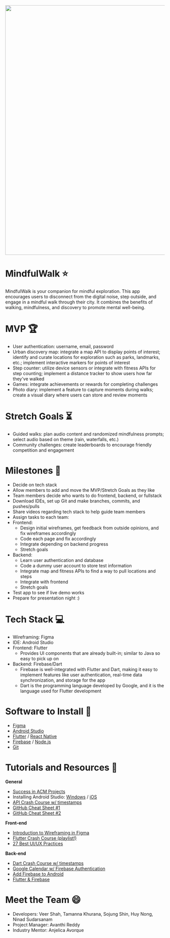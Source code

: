 <img src="https://www.welcome-to-times-square.com/wp-content/uploads/2022/07/The-world-before-your-feet-New-York-City-Photo-credit-garin-chadwick-1280692-unsplash-1180x787-1.jpg" width="1180" height="787">


# MindfulWalk ⭐

MindfulWalk is your companion for mindful exploration. This app encourages users to disconnect from the digital noise, step outside, and engage in a mindful walk through their city. It combines the benefits of walking, mindfulness, and discovery to promote mental well-being.

# MVP 🏆

* User authentication: username, email, password
* Urban discovery map: integrate a map API to display points of interest; identify and curate locations for exploration such as parks, landmarks, etc.; implement interactive markers for points of interest 
* Step counter: utilize device sensors or integrate with fitness APIs for step counting; implement a distance tracker to show users how far they've walked
* Games: integrate achievements or rewards for completing challenges
* Photo diary: implement a feature to capture moments during walks; create a visual diary where users can store and review moments

# Stretch Goals ⏳

* Guided walks: plan audio content and randomized mindfulness prompts; select audio based on theme (rain, waterfalls, etc.)
* Community challenges: create leaderboards to encourage friendly competition and engagement

# Milestones 🚀

* Decide on tech stack
* Allow members to add and move the MVP/Stretch Goals as they like
* Team members decide who wants to do frontend, backend, or fullstack 
* Download IDEs, set up Git and make branches, commits, and pushes/pulls
* Share videos regarding tech stack to help guide team members
* Assign tasks to each team:
* Frontend:
    * Design initial wireframes, get feedback from outside opinions, and fix wireframes accordingly 
    * Code each page and fix accordingly 
    * Integrate depending on backend progress
    * Stretch goals
* Backend:
    * Learn user authentication and database
    * Code a dummy user account to store test information
    * Integrate map and fitness APIs to find a way to pull locations and steps
    * Integrate with frontend
    * Stretch goals
* Test app to see if live demo works
* Prepare for presentation night :)


# Tech Stack 💻

* Wireframing: Figma
* IDE: Android Studio
* Frontend: Flutter
  * Provides UI components that are already built-in; similar to Java so easy to pick up on
* Backend: Firebase/Dart
  * Firebase is well-integrated with Flutter and Dart, making it easy to implement features like user authentication, real-time data synchronization, and storage for the app
  * Dart is the programming language developed by Google, and it is the language used for Flutter development


# Software to Install 📱

  - [Figma](https://www.figma.com/downloads/)
  - [Android Studio](https://developer.android.com/studio/install)
  - [Flutter](https://docs.flutter.dev/get-started/install) / [React Native](https://archive.reactnative.dev/docs/getting-started)
  - [Firebase](https://firebase.google.com/docs/cli) / [Node.js](https://nodejs.org/en/download/)
  - [Git](https://git-scm.com/downloads)


# Tutorials and Resources 🔎 

  **General**
  - [Success in ACM Projects](https://docs.google.com/document/d/18Zi3DrKG5e6g5Bojr8iqxIu6VIGl86YBSFlsnJnlM88/edit#heading=h.ky82xv3vtbpi)
  - Installing Android Studio: [Windows](https://www.youtube.com/watch?v=0zx_eFyHRU0) / [iOS](https://www.youtube.com/watch?v=ri90tcQL-Aw)
  - [API Crash Course w/ timestamps](https://www.youtube.com/watch?v=GZvSYJDk-us)
  - [GitHub Cheat Sheet #1](https://education.github.com/git-cheat-sheet-education.pdf)
  - [GitHub Cheat Sheet #2](https://drive.google.com/file/d/1OddwoSvNJ3dQuEBw3RERieMXmOicif9_/view)
  
  **Front-end**
  - [Introduction to Wireframing in Figma](https://www.youtube.com/watch?v=6t_dYhXyYjI)
  - [Flutter Crash Course (playlist!)](https://www.youtube.com/playlist?list=PL4cUxeGkcC9jLYyp2Aoh6hcWuxFDX6PBJ)
  - [27 Best UI/UX Practices](https://729solutions.com/ux-ui-best-practices/)
  
  **Back-end**
  - [Dart Crash Course w/ timestamps](https://www.youtube.com/watch?v=5xlVP04905w)
  - [Google Calendar w/ Firebase Authentication](https://www.youtube.com/watch?v=Bj15-6rBHQw)
  - [Add Firebase to Android](https://firebase.google.com/docs/android/setup)
  - [Flutter & Firebase](https://www.youtube.com/watch?v=sfA3NWDBPZ4&list=PL4cUxeGkcC9j--TKIdkb3ISfRbJeJYQwC)
  
  # Meet the Team 😄
  * Developers: Veer Shah, Tamanna Khurana, Sojung Shin, Huy Nong, Ninad Sudarsanam
  * Project Manager: Avanthi Reddy
  * Industry Mentor: Anjelica Avorque

